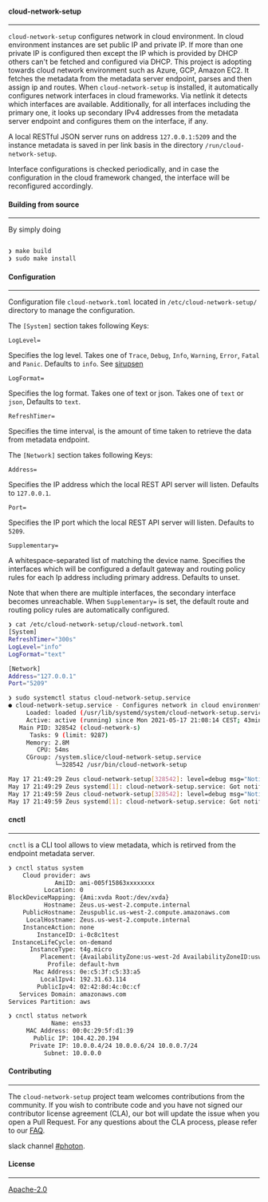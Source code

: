 #### cloud-network-setup
----

```cloud-network-setup``` configures network in cloud environment. In cloud environment instances are set public IP and private IP. If more than one private IP is configured then except the IP which is provided by DHCP others can't be fetched and configured via DHCP. This project is adopting towards cloud network environment such as Azure, GCP, Amazon EC2. It fetches the metadata from the metadata server endpoint, parses and then assign ip and routes. When `cloud-network-setup` is installed, it automatically configures network interfaces in cloud frameworks.  Via netlink it detects which interfaces are available. Additionally, for all interfaces including the primary one, it looks up secondary IPv4 addresses from the metadata server endpoint and configures them on the interface, if any.

A local RESTful JSON server runs on address `127.0.0.1:5209` and the instance metadata is saved in per link basis in the directory `/run/cloud-network-setup`.

Interface configurations is checked periodically, and in case the configuration in the cloud framework changed, the interface will be reconfigured accordingly.

#### Building from source
----

By simply doing
```bash

❯ make build
❯ sudo make install
```

#### Configuration
----

Configuration file `cloud-network.toml` located in `/etc/cloud-network-setup/` directory to manage the configuration.

The `[System]` section takes following Keys:

`LogLevel=`

Specifies the log level. Takes one of `Trace`, `Debug`, `Info`, `Warning`, `Error`, `Fatal` and `Panic`. Defaults to `info`. See [sirupsen](https://github.com/sirupsen/logrus#level-logging)

`LogFormat=`

Specifies the log format. Takes one of text or json. Takes one of `text` or `json`, Defaults to `text`.

`RefreshTimer=`

Specifies the time interval, is the amount of time taken to retrieve the data from metadata endpoint.

The `[Network]` section takes following Keys:

`Address=`

Specifies the IP address which the local REST API server will listen. Defaults to `127.0.0.1`.

`Port=`

Specifies the IP port which the local REST API server will listen. Defaults to `5209`.

`Supplementary=`

A whitespace-separated list of matching the device name. Specifies the interfaces which will be configured a default gateway and routing policy
rules for each Ip address including primary address. Defaults to unset.

Note that when there are multiple interfaces, the secondary interface becomes unreachable. When `Supplementary=` is set, the default route and routing policy
rules are automatically configured.

 ```bash
❯ cat /etc/cloud-network-setup/cloud-network.toml
[System]
RefreshTimer="300s"
LogLevel="info"
LogFormat="text"

[Network]
Address="127.0.0.1"
Port="5209"
```

```bash
❯ sudo systemctl status cloud-network-setup.service
● cloud-network-setup.service - Configures network in cloud environment
     Loaded: loaded (/usr/lib/systemd/system/cloud-network-setup.service; disabled; vendor preset: disabled)
     Active: active (running) since Mon 2021-05-17 21:08:14 CEST; 43min ago
   Main PID: 328542 (cloud-network-s)
      Tasks: 9 (limit: 9287)
     Memory: 2.8M
        CPU: 54ms
     CGroup: /system.slice/cloud-network-setup.service
             └─328542 /usr/bin/cloud-network-setup

May 17 21:49:29 Zeus cloud-network-setup[328542]: level=debug msg="Notify service manager watchdog"
May 17 21:49:29 Zeus systemd[1]: cloud-network-setup.service: Got notification message from PID 328542 (WATCHDOG=1)
May 17 21:49:59 Zeus cloud-network-setup[328542]: level=debug msg="Notify service manager watchdog"
May 17 21:49:59 Zeus systemd[1]: cloud-network-setup.service: Got notification message from PID 328542 (WATCHDOG=1)

```

#### cnctl
----

`cnctl` is a CLI tool allows to view metadata, which is retirved from the endpoint metadata server.

```bash
❯ cnctl status system
    Cloud provider: aws
             AmiID: ami-005f15863xxxxxxxx
          Location: 0
BlockDeviceMapping: {Ami:xvda Root:/dev/xvda}
          Hostname: Zeus.us-west-2.compute.internal
    PublicHostname: Zeuspublic.us-west-2.compute.amazonaws.com
     LocalHostname: Zeus.us-west-2.compute.internal
    InstanceAction: none
        InstanceID: i-0c8c1test
 InstanceLifeCycle: on-demand
      InstanceType: t4g.micro
         Placement: {AvailabilityZone:us-west-2d AvailabilityZoneID:usw2-az4 Region:us-west-2}
           Profile: default-hvm
       Mac Address: 0e:c5:3f:c5:33:a5
         LocalIpv4: 192.31.63.114
        PublicIpv4: 02:42:8d:4c:0c:cf
   Services Domain: amazonaws.com
Services Partition: aws
```


```bash
❯ cnctl status network
            Name: ens33
     MAC Address: 00:0c:29:5f:d1:39
       Public IP: 104.42.20.194
      Private IP: 10.0.0.4/24 10.0.0.6/24 10.0.0.7/24
          Subnet: 10.0.0.0
```

#### Contributing
----

The `cloud-network-setup` project team welcomes contributions from the community. If you wish to contribute code and you have not signed our contributor license agreement (CLA), our bot will update the issue when you open a Pull Request. For any questions about the CLA process, please refer to our [FAQ](https://cla.vmware.com/faq).

slack channel [#photon](https://code.vmware.com/web/code/join).

#### License
----

[Apache-2.0](https://spdx.org/licenses/Apache-2.0.html)
